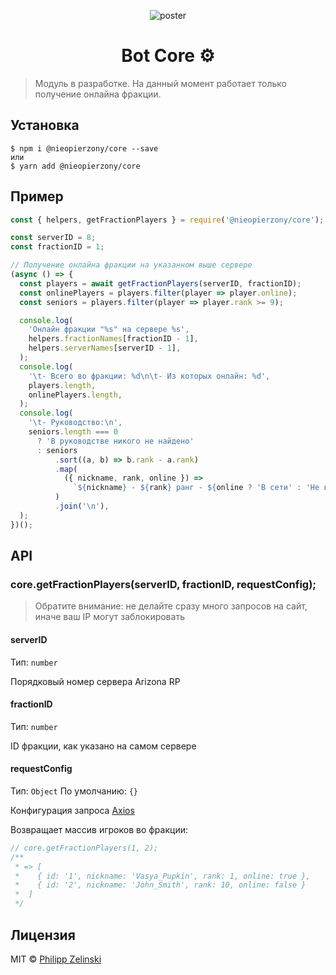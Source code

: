 <p align="center">
  <img alt="poster" src="https://github.com/nieopierzony/core/raw/main/assets/poster.jpg" >
</p>
<h1 align="center">Bot Core ⚙️</h1>

> Модуль в разработке. На данный момент работает только получение онлайна фракции.


## Установка

```
$ npm i @nieopierzony/core --save
или
$ yarn add @nieopierzony/core
```

## Пример

```js
const { helpers, getFractionPlayers } = require('@nieopierzony/core');

const serverID = 8;
const fractionID = 1;

// Получение онлайна фракции на указанном выше сервере
(async () => {
  const players = await getFractionPlayers(serverID, fractionID);
  const onlinePlayers = players.filter(player => player.online);
  const seniors = players.filter(player => player.rank >= 9);

  console.log(
    'Онлайн фракции "%s" на сервере %s',
    helpers.fractionNames[fractionID - 1],
    helpers.serverNames[serverID - 1],
  );
  console.log(
    '\t- Всего во фракции: %d\n\t- Из которых онлайн: %d',
    players.length,
    onlinePlayers.length,
  );
  console.log(
    '\t- Руководство:\n',
    seniors.length === 0
      ? 'В руководстве никого не найдено'
      : seniors
          .sort((a, b) => b.rank - a.rank)
          .map(
            ({ nickname, rank, online }) =>
              `${nickname} - ${rank} ранг - ${online ? 'В сети' : 'Не в игре'}`,
          )
          .join('\n'),
  );
})();
```

## API

### core.getFractionPlayers(serverID, fractionID, requestConfig);

> Обратите внимание: не делайте сразу много запросов на сайт, иначе ваш IP могут заблокировать

#### serverID

Тип: `number`

Порядковый номер сервера Arizona RP

#### fractionID

Тип: `number`

ID фракции, как указано на самом сервере

#### requestConfig

Тип: `Object`
По умолчанию: `{}`

Конфигурация запроса [Axios](https://github.com/axios/axios#axioscreateconfig)

Возвращает массив игроков во фракции:

```js
// core.getFractionPlayers(1, 2);
/**
 * => [
 *    { id: '1', nickname: 'Vasya_Pupkin', rank: 1, online: true },
 *    { id: '2', nickname: 'John_Smith', rank: 10, online: false }
 *  ]
 */
```

## Лицензия

MIT © [Philipp Zelinski](https://github.com/nieopierzony)